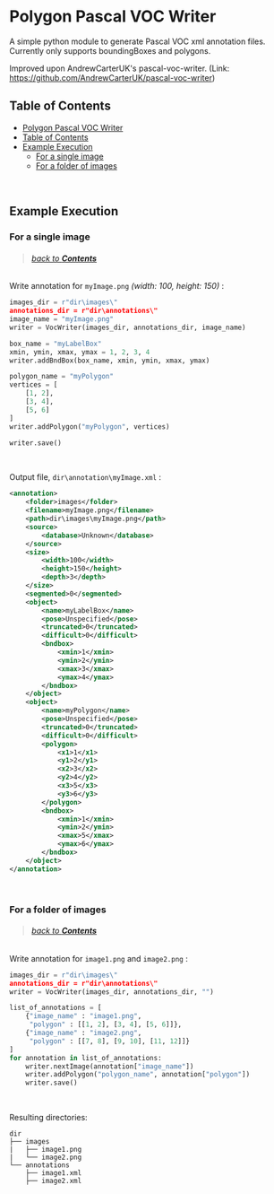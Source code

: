 # Polygon Pascal VOC Writer

A simple python module to generate Pascal VOC xml annotation files. Currently only supports boundingBoxes and polygons.

Improved upon AndrewCarterUK's pascal-voc-writer. (Link: <https://github.com/AndrewCarterUK/pascal-voc-writer>)

## Table of Contents

- [Polygon Pascal VOC Writer](#Polygon-Pascal-VOC-Writer)
- [Table of Contents](#Table-of-Contents)
- [Example Execution](#Example-Execution)
    - [For a single image](#For-a-single-image)
    - [For a folder of images](#For-a-folder-of-images)

<br>

## Example Execution

### For a single image
> ###### [back to **_Contents_**](#Table-of-Contents)

Write annotation for `myImage.png` _(width: 100, height: 150)_ :

```python
images_dir = r"dir\images\"
annotations_dir = r"dir\annotations\"
image_name = "myImage.png"
writer = VocWriter(images_dir, annotations_dir, image_name)

box_name = "myLabelBox"
xmin, ymin, xmax, ymax = 1, 2, 3, 4
writer.addBndBox(box_name, xmin, ymin, xmax, ymax)

polygon_name = "myPolygon"
vertices = [
    [1, 2],
    [3, 4],
    [5, 6]
]
writer.addPolygon("myPolygon", vertices)

writer.save()
```

<br>

Output file, `dir\annotation\myImage.xml` :

```xml
<annotation>
    <folder>images</folder>    
    <filename>myImage.png</filename>
    <path>dir\images\myImage.png</path>
    <source>
        <database>Unknown</database>
    </source>
    <size>
        <width>100</width>
        <height>150</height>
        <depth>3</depth>
    </size>
    <segmented>0</segmented>
    <object>
        <name>myLabelBox</name>
        <pose>Unspecified</pose>
        <truncated>0</truncated>
        <difficult>0</difficult>
        <bndbox>
            <xmin>1</xmin>
            <ymin>2</ymin>
            <xmax>3</xmax>
            <ymax>4</ymax>
        </bndbox>
    </object>
    <object>
        <name>myPolygon</name>
        <pose>Unspecified</pose>
        <truncated>0</truncated>
        <difficult>0</difficult>
        <polygon>
            <x1>1</x1>
            <y1>2</y1>
            <x2>3</x2>
            <y2>4</y2>
            <x3>5</x3>
            <y3>6</y3>
        </polygon>
        <bndbox>
            <xmin>1</xmin>
            <ymin>2</ymin>
            <xmax>5</xmax>
            <ymax>6</ymax>
        </bndbox>
    </object>
</annotation>
```

<br>

### For a folder of images
> ###### [back to **_Contents_**](#Table-of-Contents)

Write annotation for `image1.png` and `image2.png` :
```python
images_dir = r"dir\images\"
annotations_dir = r"dir\annotations\"
writer = VocWriter(images_dir, annotations_dir, "")

list_of_annotations = [
    {"image_name" : "image1.png",
     "polygon" : [[1, 2], [3, 4], [5, 6]]},
    {"image_name" : "image2.png",
     "polygon" : [[7, 8], [9, 10], [11, 12]]}
]
for annotation in list_of_annotations:
    writer.nextImage(annotation["image_name"])
    writer.addPolygon("polygon_name", annotation["polygon"])
    writer.save()
```

<br>

Resulting directories: 
```
dir
├── images
|   ├── image1.png
|   └── image2.png
└── annotations
    ├── image1.xml
    ├── image2.xml
```